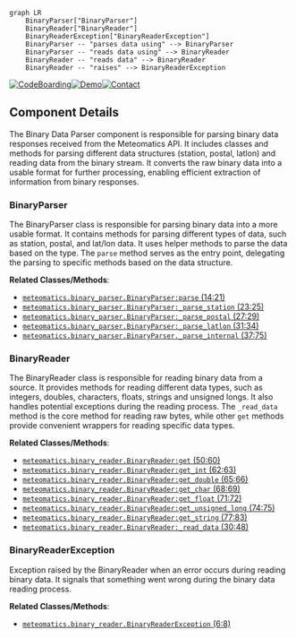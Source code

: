 ```mermaid
graph LR
    BinaryParser["BinaryParser"]
    BinaryReader["BinaryReader"]
    BinaryReaderException["BinaryReaderException"]
    BinaryParser -- "parses data using" --> BinaryParser
    BinaryParser -- "reads data using" --> BinaryReader
    BinaryReader -- "reads data" --> BinaryReader
    BinaryReader -- "raises" --> BinaryReaderException
```
[![CodeBoarding](https://img.shields.io/badge/Generated%20by-CodeBoarding-9cf?style=flat-square)](https://github.com/CodeBoarding/CodeBoarding)[![Demo](https://img.shields.io/badge/Try%20our-Demo-blue?style=flat-square)](https://www.codeboarding.org/demo)[![Contact](https://img.shields.io/badge/Contact%20us%20-%20codeboarding@gmail.com-lightgrey?style=flat-square)](mailto:codeboarding@gmail.com)

## Component Details

The Binary Data Parser component is responsible for parsing binary data responses received from the Meteomatics API. It includes classes and methods for parsing different data structures (station, postal, latlon) and reading data from the binary stream. It converts the raw binary data into a usable format for further processing, enabling efficient extraction of information from binary responses.

### BinaryParser
The BinaryParser class is responsible for parsing binary data into a more usable format. It contains methods for parsing different types of data, such as station, postal, and lat/lon data. It uses helper methods to parse the data based on the type. The `parse` method serves as the entry point, delegating the parsing to specific methods based on the data structure.


**Related Classes/Methods**:

- <a href="https://github.com/meteomatics/python-connector-api/blob/master/meteomatics/binary_parser.py#L14-L21" target="_blank" rel="noopener noreferrer">`meteomatics.binary_parser.BinaryParser:parse` (14:21)</a>
- <a href="https://github.com/meteomatics/python-connector-api/blob/master/meteomatics/binary_parser.py#L23-L25" target="_blank" rel="noopener noreferrer">`meteomatics.binary_parser.BinaryParser:_parse_station` (23:25)</a>
- <a href="https://github.com/meteomatics/python-connector-api/blob/master/meteomatics/binary_parser.py#L27-L29" target="_blank" rel="noopener noreferrer">`meteomatics.binary_parser.BinaryParser:_parse_postal` (27:29)</a>
- <a href="https://github.com/meteomatics/python-connector-api/blob/master/meteomatics/binary_parser.py#L31-L34" target="_blank" rel="noopener noreferrer">`meteomatics.binary_parser.BinaryParser:_parse_latlon` (31:34)</a>
- <a href="https://github.com/meteomatics/python-connector-api/blob/master/meteomatics/binary_parser.py#L37-L75" target="_blank" rel="noopener noreferrer">`meteomatics.binary_parser.BinaryParser._parse_internal` (37:75)</a>


### BinaryReader
The BinaryReader class is responsible for reading binary data from a source. It provides methods for reading different data types, such as integers, doubles, characters, floats, strings and unsigned longs. It also handles potential exceptions during the reading process. The `_read_data` method is the core method for reading raw bytes, while other `get` methods provide convenient wrappers for reading specific data types.


**Related Classes/Methods**:

- <a href="https://github.com/meteomatics/python-connector-api/blob/master/meteomatics/binary_reader.py#L50-L60" target="_blank" rel="noopener noreferrer">`meteomatics.binary_reader.BinaryReader:get` (50:60)</a>
- <a href="https://github.com/meteomatics/python-connector-api/blob/master/meteomatics/binary_reader.py#L62-L63" target="_blank" rel="noopener noreferrer">`meteomatics.binary_reader.BinaryReader:get_int` (62:63)</a>
- <a href="https://github.com/meteomatics/python-connector-api/blob/master/meteomatics/binary_reader.py#L65-L66" target="_blank" rel="noopener noreferrer">`meteomatics.binary_reader.BinaryReader:get_double` (65:66)</a>
- <a href="https://github.com/meteomatics/python-connector-api/blob/master/meteomatics/binary_reader.py#L68-L69" target="_blank" rel="noopener noreferrer">`meteomatics.binary_reader.BinaryReader:get_char` (68:69)</a>
- <a href="https://github.com/meteomatics/python-connector-api/blob/master/meteomatics/binary_reader.py#L71-L72" target="_blank" rel="noopener noreferrer">`meteomatics.binary_reader.BinaryReader:get_float` (71:72)</a>
- <a href="https://github.com/meteomatics/python-connector-api/blob/master/meteomatics/binary_reader.py#L74-L75" target="_blank" rel="noopener noreferrer">`meteomatics.binary_reader.BinaryReader:get_unsigned_long` (74:75)</a>
- <a href="https://github.com/meteomatics/python-connector-api/blob/master/meteomatics/binary_reader.py#L77-L83" target="_blank" rel="noopener noreferrer">`meteomatics.binary_reader.BinaryReader:get_string` (77:83)</a>
- <a href="https://github.com/meteomatics/python-connector-api/blob/master/meteomatics/binary_reader.py#L30-L48" target="_blank" rel="noopener noreferrer">`meteomatics.binary_reader.BinaryReader:_read_data` (30:48)</a>


### BinaryReaderException
Exception raised by the BinaryReader when an error occurs during reading binary data. It signals that something went wrong during the binary data reading process.


**Related Classes/Methods**:

- <a href="https://github.com/meteomatics/python-connector-api/blob/master/meteomatics/binary_reader.py#L6-L8" target="_blank" rel="noopener noreferrer">`meteomatics.binary_reader.BinaryReaderException` (6:8)</a>